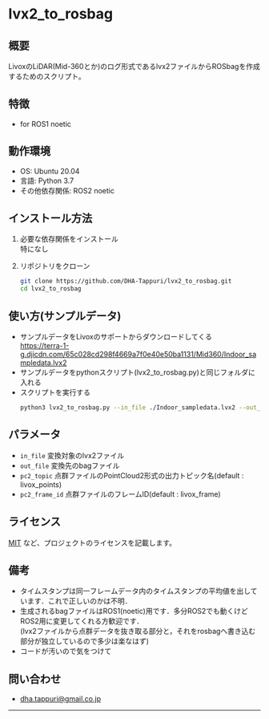 # lvx2_to_rosbag

## 概要
LivoxのLiDAR(Mid-360とか)のログ形式であるlvx2ファイルからROSbagを作成するためのスクリプト。

## 特徴
- for ROS1 noetic

## 動作環境
- OS: Ubuntu 20.04
- 言語: Python 3.7
- その他依存関係: ROS2 noetic

## インストール方法
1. 必要な依存関係をインストール  
   特になし

3. リポジトリをクローン
   ```sh
   git clone https://github.com/DHA-Tappuri/lvx2_to_rosbag.git
   cd lvx2_to_rosbag
   ```

## 使い方(サンプルデータ)
- サンプルデータをLivoxのサポートからダウンロードしてくる  
  https://terra-1-g.djicdn.com/65c028cd298f4669a7f0e40e50ba1131/Mid360/Indoor_sampledata.lvx2  
- サンプルデータをpythonスクリプト(lvx2_to_rosbag.py)と同じフォルダに入れる
- スクリプトを実行する
   ```sh
   python3 lvx2_to_rosbag.py --in_file ./Indoor_sampledata.lvx2 --out_file ./Indoor_sampledata.bag --pc2_topic livox_points --pc2_frame_id livox_frame
   ```

## パラメータ
- `in_file` 変換対象のlvx2ファイル
- `out_file` 変換先のbagファイル
- `pc2_topic` 点群ファイルのPointCloud2形式の出力トピック名(default : livox_points)
- `pc2_frame_id` 点群ファイルのフレームID(default : livox_frame)

## ライセンス
[MIT](LICENSE) など、プロジェクトのライセンスを記載します。

## 備考
- タイムスタンプは同一フレームデータ内のタイムスタンプの平均値を出しています．これで正しいのかは不明．
- 生成されるbagファイルはROS1(noetic)用です．多分ROS2でも動くけどROS2用に変更してくれる方歓迎です．  
  (lvx2ファイルから点群データを抜き取る部分と，それをrosbagへ書き込む部分が独立しているので多少は楽なはず)
- コードが汚いので気をつけて

## 問い合わせ
- dha.tappuri@gmail.co.jp

---


